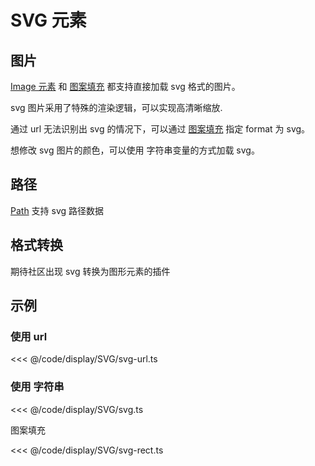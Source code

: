 <script setup>
import Case from '/component/Case.vue'
</script>

# SVG 元素

## 图片

[Image 元素](/reference/display/Image.md) 和 [图案填充](/reference/UI/paint/image.md) 都支持直接加载 svg 格式的图片。

svg 图片采用了特殊的渲染逻辑，可以实现高清晰缩放.

通过 url 无法识别出 svg 的情况下，可以通过 [图案填充](/reference/UI/paint/image.md) 指定 format 为 svg。

想修改 svg 图片的颜色，可以使用 字符串变量的方式加载 svg。

## 路径

[Path](./Path.md) 支持 svg 路径数据

## 格式转换

期待社区出现 svg 转换为图形元素的插件

## 示例

### 使用 url

<<< @/code/display/SVG/svg-url.ts

### 使用 字符串

<<< @/code/display/SVG/svg.ts

图案填充

<<< @/code/display/SVG/svg-rect.ts
